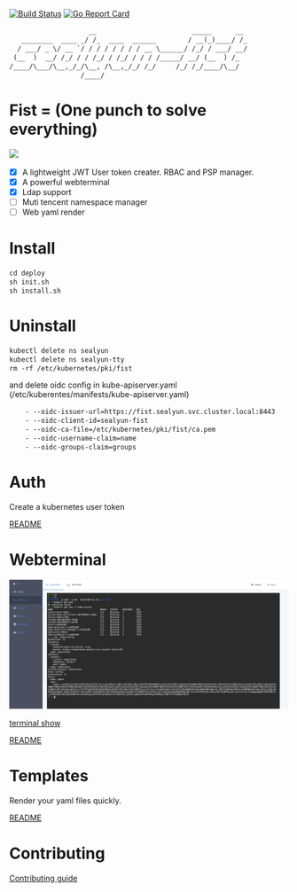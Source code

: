 [![Build Status](https://cloud.drone.io/api/badges/fanux/fist/status.svg)](https://cloud.drone.io/fanux/fist)
[![Go Report Card](https://goreportcard.com/badge/github.com/fanux/fist)](https://goreportcard.com/report/github.com/fanux/fist)

```
                    __                        _____      __ 
   ________  ____ _/ /_  ____  ______        / __(_)____/ /_
  / ___/ _ \/ __ `/ / / / / / / / __ \______/ /_/ / ___/ __/
 (__  )  __/ /_/ / / /_/ / /_/ / / / /_____/ __/ (__  ) /_  
/____/\___/\__,_/_/\__, /\__,_/_/ /_/     /_/ /_/____/\__/  
                  /____/                                    
```

# Fist = (One punch to solve everything)
![](./fist.png)

- [x] A lightweight JWT User token creater. RBAC and PSP manager.
- [x] A powerful webterminal
- [x] Ldap support
- [ ] Muti tencent namespace manager
- [ ] Web yaml render

# Install
```
cd deploy
sh init.sh
sh install.sh
```

# Uninstall
```
kubectl delete ns sealyun
kubectl delete ns sealyun-tty
rm -rf /etc/kubernetes/pki/fist
```
and delete oidc config in kube-apiserver.yaml (/etc/kuberentes/manifests/kube-apiserver.yaml)

```
    - --oidc-issuer-url=https://fist.sealyun.svc.cluster.local:8443
    - --oidc-client-id=sealyun-fist
    - --oidc-ca-file=/etc/kubernetes/pki/fist/ca.pem
    - --oidc-username-claim=name
    - --oidc-groups-claim=groups
```

# Auth
Create a kubernetes user token

[README](./auth/README.md)

# Webterminal
![](./terminal/terminal.jpg)

[terminal show](https://sealyun.com/post/fist-terminal/)

[README](./terminal/README.md)

# Templates
Render your yaml files quickly.

[README](./template/README.md)

# Contributing
[Contributing guide](./CONTRIBUTING.md)
